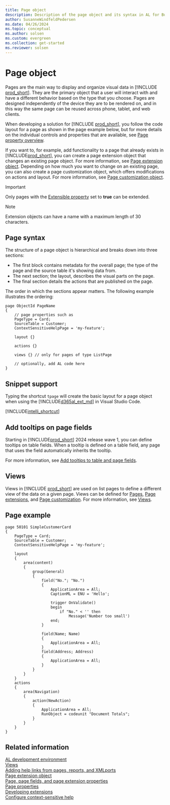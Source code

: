 ```yaml
---
title: Page object
description: Description of the page object and its syntax in AL for Business Central.
author: SusanneWindfeldPedersen
ms.date: 04/26/2024
ms.topic: conceptual
ms.author: solsen
ms.custom: evergreen
ms.collection: get-started
ms.reviewer: solsen
---
```


# Page object

Pages are the main way to display and organize visual data in [!INCLUDE [prod_short](includes/prod_short.md)]. They are the primary object that a user will interact with and have a different behavior based on the type that you choose. Pages are designed independently of the device they are to be rendered on, and in this way the same page can be reused across phone, tablet, and web clients. 

When developing a solution for [!INCLUDE [prod_short](includes/prod_short.md)], you follow the code layout for a page as shown in the page example below, but for more details on the individual controls and properties that are available, see [Page property overview](properties/devenv-page-property-overview.md).

If you want to, for example, add functionality to a page that already exists in [!INCLUDE[prod_short](includes/prod_short.md)], you can create a page extension object that changes an existing page object. For more information, see [Page extension object](devenv-page-ext-object.md). Depending on how much you want to change on an existing page, you can also create a page customization object, which offers modifications on actions and layout. For more information, see [Page customization object](devenv-page-customization-object.md).

> [!IMPORTANT]  
> Only pages with the [Extensible property](properties/devenv-extensible-property.md) set to **true** can be extended.

> [!NOTE]  
> Extension objects can have a name with a maximum length of 30 characters.

## Page syntax

The structure of a page object is hierarchical and breaks down into three sections:

- The first block contains metadata for the overall page; the type of the page and the source table it's showing data from. 
- The next section; the layout, describes the visual parts on the page. 
- The final section details the actions that are published on the page.

The order in which the sections appear matters. The following example illustrates the ordering:

```AL
page ObjectId PageName
{
    // page properties such as 
    PageType = Card;
    SourceTable = Customer;
    ContextSensitiveHelpPage = 'my-feature';

    layout {}

    actions {}

    views {} // only for pages of type ListPage

    // optionally, add AL code here
}
```

## Snippet support

Typing the shortcut `tpage` will create the basic layout for a page object when using the [!INCLUDE[d365al_ext_md](../includes/d365al_ext_md.md)] in Visual Studio Code.


[!INCLUDE[intelli_shortcut](includes/intelli_shortcut.md)]


## Add tooltips on page fields

Starting in [!INCLUDE[prod_short](includes/prod_short.md)] 2024 release wave 1, you can define tooltips on table fields. When a tooltip is defined on a table field, any page that uses the field automatically inherits the tooltip. 

For more information, see [Add tooltips to table and page fields](devenv-adding-tooltips.md).


## Views

Views in [!INCLUDE [prod_short](includes/prod_short.md)] are used on list pages to define a different view of the data on a given page. Views can be defined for [Pages](devenv-page-object.md), [Page extensions](devenv-page-ext-object.md), and [Page customization](devenv-page-customization-object.md). For more information, see [Views](devenv-views.md).


## Page example

```AL
page 50101 SimpleCustomerCard
{
    PageType = Card;
    SourceTable = Customer;
    ContextSensitiveHelpPage = 'my-feature';

    layout
    {
        area(content)
        {
            group(General)
            {
                field("No."; "No.")
                {
                    ApplicationArea = All;
                    CaptionML = ENU = 'Hello';

                    trigger OnValidate()
                    begin
                        if "No." < '' then
                            Message('Number too small')
                    end;
                }

                field(Name; Name)
                {
                    ApplicationArea = All;
                }
                field(Address; Address)
                {
                    ApplicationArea = All;
                }
            }
        }
    }
    actions
    {
        area(Navigation)
        {
            action(NewAction)
            {
                ApplicationArea = All;
                RunObject = codeunit "Document Totals";
            }
        }
    }
}
```

## Related information

[AL development environment](devenv-reference-overview.md)  
[Views](devenv-views.md)  
[Adding help links from pages, reports, and XMLports](devenv-adding-help-links-from-pages-tables-xmlports.md)  
[Page extension object](devenv-page-ext-object.md)  
[Page, page fields, and page extension properties](properties/devenv-page-property-overview.md)  
[Page properties](./properties/devenv-properties.md)  
[Developing extensions](devenv-dev-overview.md)  
[Configure context-sensitive help](../help/context-sensitive-help.md)
